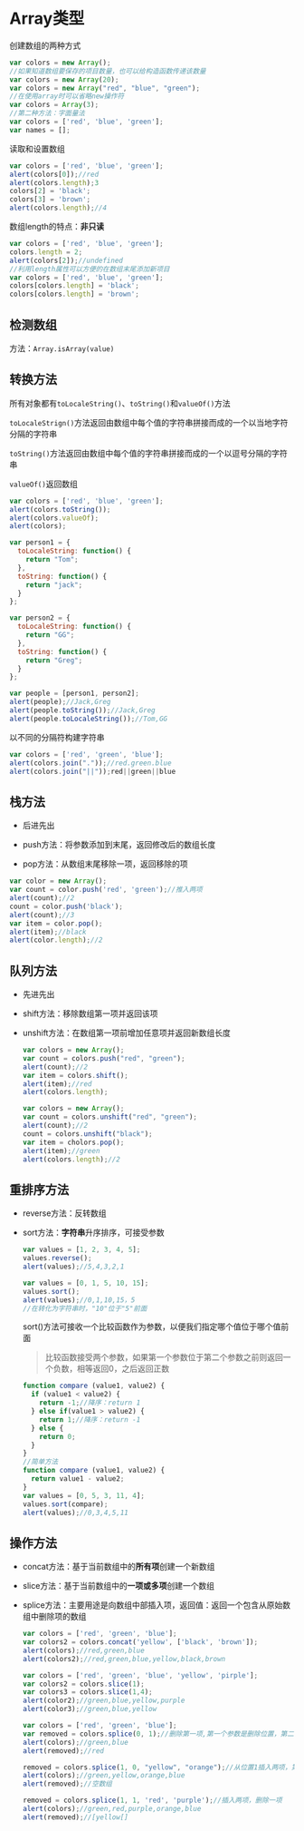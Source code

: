 

# Array类型

创建数组的两种方式

```javascript
var colors = new Array();
//如果知道数组要保存的项目数量，也可以给构造函数传递该数量
var colors = new Array(20);
var colors = new Array("red", "blue", "green");
//在使用array时可以省略new操作符
var colors = Array(3);
//第二种方法：字面量法
var colors = ['red', 'blue', 'green'];
var names = [];
```

读取和设置数组

```javascript
var colors = ['red', 'blue', 'green'];
alert(colors[0]);//red
alert(colors.length);3
colors[2] = 'black';
colors[3] = 'brown';
alert(colors.length);//4
```

数组length的特点：**非只读**

```javascript
var colors = ['red', 'blue', 'green'];
colors.length = 2;
alert(colors[2]);//undefined
//利用length属性可以方便的在数组末尾添加新项目
var colors = ['red', 'blue', 'green'];
colors[colors.length] = 'black';
colors[colors.length] = 'brown';
```



## 检测数组

方法：`Array.isArray(value)`



## 转换方法

所有对象都有`toLocaleString()`、`toString()`和`valueOf()`方法

`toLocaleStrign()`方法返回由数组中每个值的字符串拼接而成的一个以当地字符分隔的字符串

`toString()`方法返回由数组中每个值的字符串拼接而成的一个以逗号分隔的字符串

`valueOf()`返回数组

```javascript
var colors = ['red', 'blue', 'green'];
alert(colors.toString());
alert(colors.valueOf);
alert(colors);
```

```javascript
var person1 = {
  toLocaleString: function() {
    return "Tom";
  },
  toString: function() {
    return "jack";
  }
};

var person2 = {
  toLocaleString: function() {
    return "GG";
  },
  toString: function() {
    return "Greg";
  }
};

var people = [person1, person2];
alert(people);//Jack,Greg
alert(people.toString());//Jack,Greg
alert(people.toLocaleString());//Tom,GG
```

以不同的分隔符构建字符串

```javascript
var colors = ['red', 'green', 'blue'];
alert(colors.join("."));//red.green.blue
alert(colors.join("||"));red||green||blue
```



## 栈方法

- 后进先出


- push方法：将参数添加到末尾，返回修改后的数组长度
- pop方法：从数组末尾移除一项，返回移除的项

```javascript
var color = new Array();
var count = color.push('red', 'green');//推入两项
alert(count);//2
count = color.push('black');
alert(count);//3
var item = color.pop();
alert(item);//black
alert(color.length);//2
```



## 队列方法

- 先进先出

- shift方法：移除数组第一项并返回该项

- unshift方法：在数组第一项前增加任意项并返回新数组长度

  ```javascript
  var colors = new Array();
  var count = colors.push("red", "green");
  alert(count);//2
  var item = colors.shift();
  alert(item);//red
  alert(colors.length);

  var colors = new Array();
  var count = colors.unshift("red", "green");
  alert(count);//2
  count = colors.unshift("black");
  var item = cholors.pop();
  alert(item);//green
  alert(colors.length);//2
  ```



## 重排序方法

- reverse方法：反转数组

- sort方法：**字符串**升序排序，可接受参数

  ```javascript
  var values = [1, 2, 3, 4, 5];
  values.reverse();
  alert(values);//5,4,3,2,1

  var values = [0, 1, 5, 10, 15];
  values.sort();
  alert(values);//0,1,10,15，5
  //在转化为字符串时，"10"位于"5"前面
  ```

  sort()方法可接收一个比较函数作为参数，以便我们指定哪个值位于哪个值前面

  > 比较函数接受两个参数，如果第一个参数位于第二个参数之前则返回一个负数，相等返回0，之后返回正数

  ```javascript
  function compare (value1, value2) {
    if (value1 < value2) {
      return -1;//降序：return 1
    } else if(value1 > value2) {
      return 1;//降序：return -1
    } else {
      return 0;
    }
  }
  //简单方法
  function compare (value1, value2) {
    return value1 - value2;
  }
  var values = [0, 5, 3, 11, 4];
  values.sort(compare);
  alert(values);//0,3,4,5,11
  ```



## 操作方法

- concat方法：基于当前数组中的**所有项**创建一个新数组

- slice方法：基于当前数组中的**一项或多项**创建一个数组

- splice方法：主要用途是向数组中部插入项，返回值：返回一个包含从原始数组中删除项的数组

  ```javascript
  var colors = ['red', 'green', 'blue'];
  var colors2 = colors.concat('yellow', ['black', 'brown']);
  alert(colors);//red,green,blue
  alert(colors2);//red,green,blue,yellow,black,brown

  var colors = ['red', 'green', 'blue', 'yellow', 'pirple'];
  var colors2 = colors.slice(1);
  var colors3 = colors.slice(1,4);
  alert(color2);//green,blue,yellow,purple
  alert(color3);//green,blue,yellow
  ```

  ```javascript
  var colors = ['red', 'green', 'blue'];
  var removed = colors.splice(0, 1);//删除第一项,第一个参数是删除位置，第二个是项数
  alert(colors);//green,blue
  alert(removed);//red

  removed = colors.splice(1, 0, "yellow", "orange");//从位置1插入两项，第二个参数是要删除的项数0
  alert(colors);//green,yellow,orange,blue
  alert(removed);//空数组

  removed = colors.splice(1, 1, 'red', 'purple');//插入两项，删除一项
  alert(colors);//green,red,purple,orange,blue
  alert(removed);//[yellow[]
  ```

  ​


